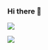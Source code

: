 ### Hi there 👋

<!--
**wugensheng-code/wugensheng-code** is a ✨ _special_ ✨ repository because its `README.md` (this file) appears on your GitHub profile.

Here are some ideas to get you started:

- 🔭 I’m currently working on ...
- 🌱 I’m currently learning ...
- 👯 I’m looking to collaborate on ...
- 🤔 I’m looking for help with ...
- 💬 Ask me about ...
- 📫 How to reach me: ...
- 😄 Pronouns: ...
- ⚡ Fun fact: ...
-->



![](https://github-readme-stats.vercel.app/api?username=wugensheng-code&theme=dark) 

![](https://github-readme-stats.vercel.app/api/top-langs/?username=wugensheng-code&langs_count=10&layout=compact&theme=dark&show_icons=true) 
